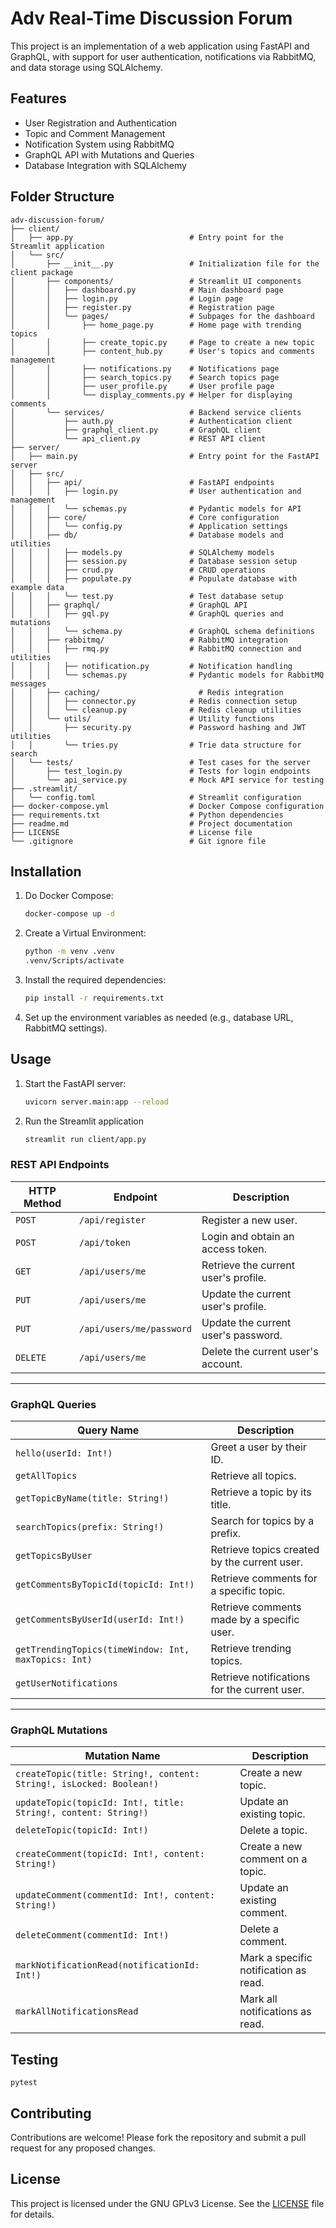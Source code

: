 # Adv Real-Time Discussion Forum

This project is an implementation of a web application using FastAPI and GraphQL, with support for user authentication, notifications via RabbitMQ, and data storage using SQLAlchemy.

## Features

- User Registration and Authentication
- Topic and Comment Management
- Notification System using RabbitMQ
- GraphQL API with Mutations and Queries
- Database Integration with SQLAlchemy

## Folder Structure

```
adv-discussion-forum/
├── client/
│   ├── app.py                          # Entry point for the Streamlit application
│   ╰── src/
│       ├── __init__.py                 # Initialization file for the client package
│       ├── components/                 # Streamlit UI components
│       │   ├── dashboard.py            # Main dashboard page
│       │   ├── login.py                # Login page
│       │   ├── register.py             # Registration page
│       │   ╰── pages/                  # Subpages for the dashboard
│       │       ├── home_page.py        # Home page with trending topics
│       │       ├── create_topic.py     # Page to create a new topic
│       │       ├── content_hub.py      # User's topics and comments management
│       │       ├── notifications.py    # Notifications page
│       │       ├── search_topics.py    # Search topics page
│       │       ├── user_profile.py     # User profile page
│       │       ╰── display_comments.py # Helper for displaying comments
│       ╰── services/                   # Backend service clients
│           ├── auth.py                 # Authentication client
│           ├── graphql_client.py       # GraphQL client
│           ╰── api_client.py           # REST API client
├── server/
│   ├── main.py                         # Entry point for the FastAPI server
│   ├── src/
│   │   ├── api/                        # FastAPI endpoints
│   │   │   ├── login.py                # User authentication and management
│   │   │   ╰── schemas.py              # Pydantic models for API
│   │   ├── core/                       # Core configuration
│   │   │   ╰── config.py               # Application settings
│   │   ├── db/                         # Database models and utilities
│   │   │   ├── models.py               # SQLAlchemy models
│   │   │   ├── session.py              # Database session setup
│   │   │   ├── crud.py                 # CRUD operations
│   │   │   ├── populate.py             # Populate database with example data
│   │   │   ╰── test.py                 # Test database setup
│   │   ├── graphql/                    # GraphQL API
│   │   │   ├── gql.py                  # GraphQL queries and mutations
│   │   │   ╰── schema.py               # GraphQL schema definitions
│   │   ├── rabbitmq/                   # RabbitMQ integration
│   │   │   ├── rmq.py                  # RabbitMQ connection and utilities
│   │   │   ├── notification.py         # Notification handling
│   │   │   ╰── schemas.py              # Pydantic models for RabbitMQ messages
│   │   ├── caching/                      # Redis integration
│   │   │   ├── connector.py            # Redis connection setup
│   │   │   ╰── cleanup.py              # Redis cleanup utilities
│   │   ╰── utils/                      # Utility functions
│   │       ├── security.py             # Password hashing and JWT utilities
│   │       ╰── tries.py                # Trie data structure for search
│   ╰── tests/                          # Test cases for the server
│       ├── test_login.py               # Tests for login endpoints
│       ╰── api_service.py              # Mock API service for testing
├── .streamlit/
│   ╰── config.toml                     # Streamlit configuration
├── docker-compose.yml                  # Docker Compose configuration
├── requirements.txt                    # Python dependencies
├── readme.md                           # Project documentation
├── LICENSE                             # License file
╰── .gitignore                          # Git ignore file
```

## Installation

1. Do Docker Compose:
   ```bash
   docker-compose up -d
   ```

2. Create a Virtual Environment:
   ```bash
   python -m venv .venv
   .venv/Scripts/activate
   ```

2. Install the required dependencies:
   ```bash
   pip install -r requirements.txt
   ```

3. Set up the environment variables as needed (e.g., database URL, RabbitMQ settings).

## Usage

1. Start the FastAPI server:
   ```bash
   uvicorn server.main:app --reload
   ```

2. Run the Streamlit application
   ```bash
   streamlit run client/app.py
   ```

### REST API Endpoints


| **HTTP Method** | **Endpoint**         | **Description**                                   |
|------------------|----------------------|---------------------------------------------------|
| `POST`          | `/api/register`      | Register a new user.                             |
| `POST`          | `/api/token`         | Login and obtain an access token.                |
| `GET`           | `/api/users/me`      | Retrieve the current user's profile.             |
| `PUT`           | `/api/users/me`      | Update the current user's profile.               |
| `PUT`           | `/api/users/me/password` | Update the current user's password.             |
| `DELETE`        | `/api/users/me`      | Delete the current user's account.               |

---

### GraphQL Queries

| **Query Name**             | **Description**                                      |
|-----------------------------|------------------------------------------------------|
| `hello(userId: Int!)`       | Greet a user by their ID.                            |
| `getAllTopics`              | Retrieve all topics.                                 |
| `getTopicByName(title: String!)` | Retrieve a topic by its title.                  |
| `searchTopics(prefix: String!)`  | Search for topics by a prefix.                  |
| `getTopicsByUser`           | Retrieve topics created by the current user.         |
| `getCommentsByTopicId(topicId: Int!)` | Retrieve comments for a specific topic.     |
| `getCommentsByUserId(userId: Int!)`  | Retrieve comments made by a specific user.   |
| `getTrendingTopics(timeWindow: Int, maxTopics: Int)` | Retrieve trending topics.   |
| `getUserNotifications`      | Retrieve notifications for the current user.         |

---

### GraphQL Mutations

| **Mutation Name**           | **Description**                                      |
|-----------------------------|------------------------------------------------------|
| `createTopic(title: String!, content: String!, isLocked: Boolean!)` | Create a new topic. |
| `updateTopic(topicId: Int!, title: String!, content: String!)` | Update an existing topic. |
| `deleteTopic(topicId: Int!)` | Delete a topic.                                      |
| `createComment(topicId: Int!, content: String!)` | Create a new comment on a topic. |
| `updateComment(commentId: Int!, content: String!)` | Update an existing comment.     |
| `deleteComment(commentId: Int!)` | Delete a comment.                              |
| `markNotificationRead(notificationId: Int!)` | Mark a specific notification as read. |
| `markAllNotificationsRead`  | Mark all notifications as read.                      |


## Testing

```
pytest
```
 

## Contributing

Contributions are welcome! Please fork the repository and submit a pull request for any proposed changes.

## License

This project is licensed under the GNU GPLv3 License. See the [LICENSE](LICENSE) file for details.

